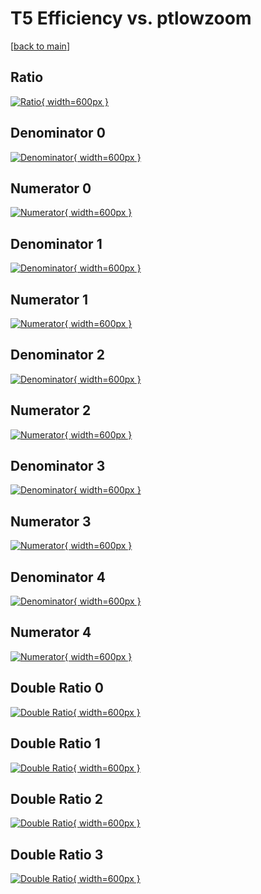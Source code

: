 # T5 Efficiency vs. ptlowzoom

[[back to main](./)]



## Ratio

[![Ratio](../mtv/var/T5_vtr_211_-1_eff_ptlowzoom.png){ width=600px }](../mtv/var/T5_vtr_211_-1_eff_ptlowzoom.pdf)

## Denominator 0

[![Denominator](../mtv/den/T5_vtr_211_-1_eff_ptlowzoom_den0.png){ width=600px }](../mtv/den/T5_vtr_211_-1_eff_ptlowzoom_den0.pdf)

## Numerator 0

[![Numerator](../mtv/num/T5_vtr_211_-1_eff_ptlowzoom_num0.png){ width=600px }](../mtv/num/T5_vtr_211_-1_eff_ptlowzoom_num0.pdf)

## Denominator 1

[![Denominator](../mtv/den/T5_vtr_211_-1_eff_ptlowzoom_den1.png){ width=600px }](../mtv/den/T5_vtr_211_-1_eff_ptlowzoom_den1.pdf)

## Numerator 1

[![Numerator](../mtv/num/T5_vtr_211_-1_eff_ptlowzoom_num1.png){ width=600px }](../mtv/num/T5_vtr_211_-1_eff_ptlowzoom_num1.pdf)

## Denominator 2

[![Denominator](../mtv/den/T5_vtr_211_-1_eff_ptlowzoom_den2.png){ width=600px }](../mtv/den/T5_vtr_211_-1_eff_ptlowzoom_den2.pdf)

## Numerator 2

[![Numerator](../mtv/num/T5_vtr_211_-1_eff_ptlowzoom_num2.png){ width=600px }](../mtv/num/T5_vtr_211_-1_eff_ptlowzoom_num2.pdf)

## Denominator 3

[![Denominator](../mtv/den/T5_vtr_211_-1_eff_ptlowzoom_den3.png){ width=600px }](../mtv/den/T5_vtr_211_-1_eff_ptlowzoom_den3.pdf)

## Numerator 3

[![Numerator](../mtv/num/T5_vtr_211_-1_eff_ptlowzoom_num3.png){ width=600px }](../mtv/num/T5_vtr_211_-1_eff_ptlowzoom_num3.pdf)

## Denominator 4

[![Denominator](../mtv/den/T5_vtr_211_-1_eff_ptlowzoom_den4.png){ width=600px }](../mtv/den/T5_vtr_211_-1_eff_ptlowzoom_den4.pdf)

## Numerator 4

[![Numerator](../mtv/num/T5_vtr_211_-1_eff_ptlowzoom_num4.png){ width=600px }](../mtv/num/T5_vtr_211_-1_eff_ptlowzoom_num4.pdf)

## Double Ratio 0

[![Double Ratio](../mtv/ratio/T5_vtr_211_-1_eff_ptlowzoom_ratio0.png){ width=600px }](../mtv/ratio/T5_vtr_211_-1_eff_ptlowzoom_ratio0.pdf)

## Double Ratio 1

[![Double Ratio](../mtv/ratio/T5_vtr_211_-1_eff_ptlowzoom_ratio1.png){ width=600px }](../mtv/ratio/T5_vtr_211_-1_eff_ptlowzoom_ratio1.pdf)

## Double Ratio 2

[![Double Ratio](../mtv/ratio/T5_vtr_211_-1_eff_ptlowzoom_ratio2.png){ width=600px }](../mtv/ratio/T5_vtr_211_-1_eff_ptlowzoom_ratio2.pdf)

## Double Ratio 3

[![Double Ratio](../mtv/ratio/T5_vtr_211_-1_eff_ptlowzoom_ratio3.png){ width=600px }](../mtv/ratio/T5_vtr_211_-1_eff_ptlowzoom_ratio3.pdf)

